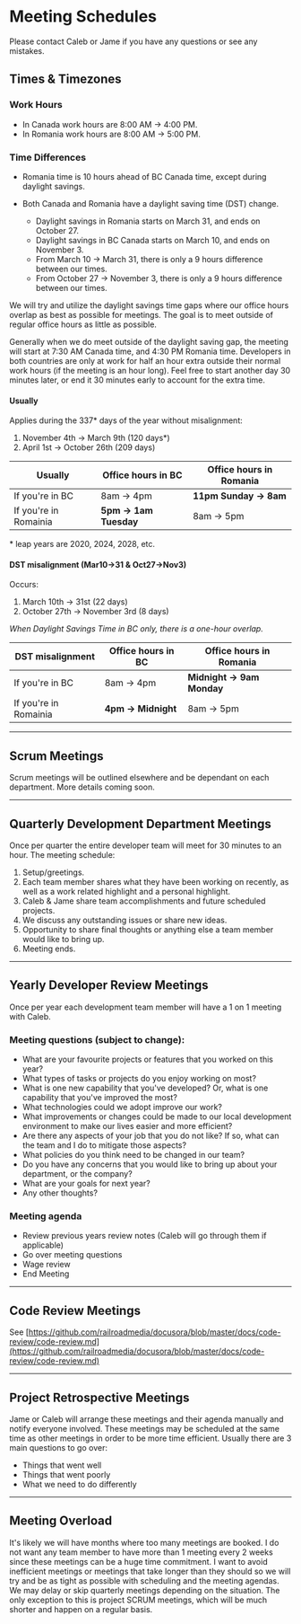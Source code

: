 # Meeting Schedules

Please contact Caleb or Jame if you have any questions or see any mistakes.

## Times & Timezones

### Work Hours

- In Canada work hours are 8:00 AM -> 4:00 PM.
- In Romania work hours are 8:00 AM -> 5:00 PM.

### Time Differences
- Romania time is 10 hours ahead of BC Canada time, except during daylight savings.

- Both Canada and Romania have a daylight saving time (DST) change.
    - Daylight savings in Romania starts on March 31, and ends on October 27.
    - Daylight savings in BC Canada starts on March 10, and ends on November 3.
    - From March 10 -> March 31, there is only a 9 hours difference between our times.
    - From October 27 -> November 3, there is only a 9 hours difference between our times.

We will try and utilize the daylight savings time gaps where our office hours overlap as best as possible for meetings.  The goal is to meet outside of regular office hours as little as possible.

Generally when we do meet outside of the daylight saving gap, the meeting will start at 7:30 AM Canada time, and 4:30 PM Romania time. Developers in both countries are only at work for half an hour extra outside their normal work hours (if the meeting is an hour long). Feel free to start another day 30 minutes later, or end it 30 minutes early to account for the extra time.

#### Usually

<!-- Nov4→Mar9 & Apr1→Oct26 -->

Applies during the 337\* days of the year without misalignment:

1. November 4th → March 9th (120 days\*)
1. April 1st → October 26th (209 days)

| Usually               | Office hours in BC    | Office hours in Romania | 
|-----------------------|-----------------------|-------------------------| 
| If you're in BC       | 8am → 4pm             | **11pm Sunday → 8am**   | 
| If you're in Romainia | **5pm → 1am Tuesday** | 8am → 5pm               | 

<!-- donatstudios.com/CsvToMarkdownTable
Usually,Office hours in BC,Office hours in Romania
If you're in BC,8am → 4pm,**11pm Sunday → 8am**
If you're in Romainia,**5pm → 1am Tuesday**,8am → 5pm
-->

\* leap years are 2020, 2024, 2028, etc.

#### DST misalignment (Mar10→31 & Oct27→Nov3)

Occurs:

1. March 10th → 31st (22 days)
2. October 27th → November 3rd (8 days)

*When Daylight Savings Time in BC only, there is a one-hour overlap.*

| DST misalignment      | Office hours in BC | Office hours in Romania   | 
|-----------------------|--------------------|---------------------------| 
| If you're in BC       | 8am → 4pm          | **Midnight → 9am Monday** | 
| If you're in Romainia | **4pm → Midnight** | 8am → 5pm                 |  

<!-- donatstudios.com/CsvToMarkdownTable
DST misalignment,Office hours in BC,Office hours in Romania
If you're in BC,8am → 4pm,**Midnight → 9am Monday**
If you're in Romainia,**4pm → Midnight**,8am → 5pm
-->

--- 

## Scrum Meetings

Scrum meetings will be outlined elsewhere and be dependant on each department. More details coming soon.

--- 

## Quarterly Development Department Meetings

Once per quarter the entire developer team will meet for 30 minutes to an hour. The meeting schedule:

1. Setup/greetings.
2. Each team member shares what they have been working on recently, as well as a work related highlight and a personal highlight.
3. Caleb & Jame share team accomplishments and future scheduled projects.
4. We discuss any outstanding issues or share new ideas.
5. Opportunity to share final thoughts or anything else a team member would like to bring up. 
6. Meeting ends.

--- 

## Yearly Developer Review Meetings

Once per year each development team member will have a 1 on 1 meeting with Caleb. 

### Meeting questions (subject to change):

- What are your favourite projects or features that you worked on this year?
- What types of tasks or projects do you enjoy working on most?
- What is one new capability that you've developed? Or, what is one capability that you've improved the most? 
- What technologies could we adopt improve our work?
- What improvements or changes could be made to our local development environment to make our lives easier and more efficient?
- Are there any aspects of your job that you do not like? If so, what can the team and I do to mitigate those aspects?
- What policies do you think need to be changed in our team? 
- Do you have any concerns that you would like to bring up about your department, or the company? 
- What are your goals for next year?
- Any other thoughts?

### Meeting agenda

- Review previous years review notes (Caleb will go through them if applicable)
- Go over meeting questions
- Wage review
- End Meeting

--- 

## Code Review Meetings

See [https://github.com/railroadmedia/docusora/blob/master/docs/code-review/code-review.md](https://github.com/railroadmedia/docusora/blob/master/docs/code-review/code-review.md)

--- 

## Project Retrospective Meetings

Jame or Caleb will arrange these meetings and their agenda manually and notify everyone involved. These meetings may be scheduled at the same time as other meetings in order to be more time efficient. Usually there are 3 main questions to go over:

- Things that went well
- Things that went poorly
- What we need to do differently

--- 

## Meeting Overload

It's likely we will have months where too many meetings are booked. I do not want any team member to have more than 1 meeting every 2 weeks since these meetings can be a huge time commitment. I want to avoid inefficient meetings or meetings that take longer than they should so we will try and be as tight as possible with scheduling and the meeting agendas. We may delay or skip quarterly meetings depending on the situation. The only exception to this is project SCRUM meetings, which will be much shorter and happen on a regular basis.